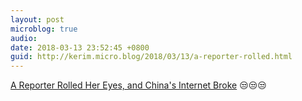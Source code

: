 ```yaml
---
layout: post
microblog: true
audio: 
date: 2018-03-13 23:52:45 +0800
guid: http://kerim.micro.blog/2018/03/13/a-reporter-rolled.html
---
```



[A Reporter Rolled Her Eyes, and China's Internet Broke](http://www.nytimes.com/2018/03/13/world/asia/china-eye-roll-liang-xiangyi.html) 😒😒😒
